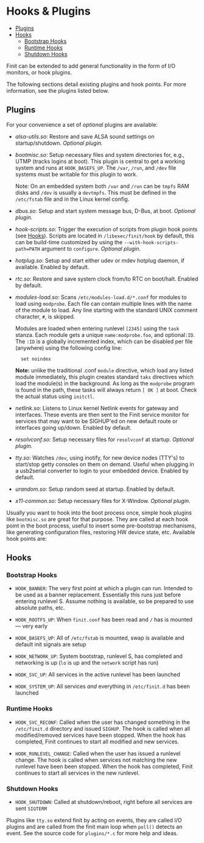 Hooks & Plugins
===============

* [Plugins](#plugins)
* [Hooks](#hooks)
  * [Bootstrap Hooks](#bootstrap-hooks)
  * [Runtime Hooks](#runtime-hooks)
  * [Shutdown Hooks](#shutdown-hooks)

Finit can be extended to add general functionality in the form of I/O
monitors, or hook plugins.

The following sections detail existing plugins and hook points.  For
more information, see the plugins listed below.


Plugins
-------

For your convenience a set of *optional* plugins are available:

* *alsa-utils.so*: Restore and save ALSA sound settings on
  startup/shutdown.  _Optional plugin._

* *bootmisc.so*: Setup necessary files and system directories for, e.g.,
  UTMP (tracks logins at boot).  This plugin is central to get a working
  system and runs at `HOOK_BASEFS_UP`.  The `/var`, `/run`, and `/dev`
  file systems must be writable for this plugin to work.

  Note: On an embedded system both `/var` and `/run` can be `tmpfs` RAM
  disks and `/dev` is usually a `devtmpfs`.  This must be defined in the
  `/etc/fstab` file and in the Linux kernel config.

* *dbus.so*: Setup and start system message bus, D-Bus, at boot.
  _Optional plugin._

* *hook-scripts.so*: Trigger the execution of scripts from plugin hook
  points (see [Hooks](#hooks)).  Scripts are located in
  `/libexec/finit/hook` by default, this can be build-time customized
  by using the `--with-hook-scripts-path=PATH` argument to
  `configure`.  _Optional plugin._

* *hotplug.so*: Setup and start either udev or mdev hotplug daemon, if
  available.  Enabled by default.

* *rtc.so*: Restore and save system clock from/to RTC on boot/halt.
  Enabled by default.

* *modules-load.so*: Scans `/etc/modules-load.d/*.conf` for modules to
  load using `modprobe`.  Each file can contain multiple lines with the
  name of the module to load.  Any line starting with the standard UNIX
  comment character, `#`, is skipped.
  
  Modules are loaded when entering runlevel `[2345]` using the `task`
  stanza.  Each module gets a unique `name:modprobe.foo`, and
  optional`:ID`.  The `:ID` is a globally incremented index, which can
  be disabled per file (anywhere) using the following config line:

        set noindex

  **Note:** unlike the traditional .conf `module` directive, which load
  any listed module immediately, this plugin creates standard `taks`
  directives which load the module(s) in the background.  As long as
  the `modprobe` program is found in the path, these tasks will always
  return `[ OK ]` at boot.  Check the actual status using `initctl`.

* *netlink.so*: Listens to Linux kernel Netlink events for gateway and
  interfaces.  These events are then sent to the Finit service monitor
  for services that may want to be SIGHUP'ed on new default route or
  interfaces going up/down.  Enabled by default.

* *resolvconf.so*: Setup necessary files for `resolvconf` at startup.
  _Optional plugin._

* *tty.so*: Watches `/dev`, using inotify, for new device nodes (TTY's)
  to start/stop getty consoles on them on demand.  Useful when plugging
  in a usb2serial converter to login to your embedded device.  Enabled
  by default.

* *urandom.so*: Setup random seed at startup.  Enabled by default.

* *x11-common.so*: Setup necessary files for X-Window.  _Optional plugin._

Usually you want to hook into the boot process once, simple hook plugins
like `bootmisc.so` are great for that purpose.  They are called at each
hook point in the boot process, useful to insert some pre-bootstrap
mechanisms, like generating configuration files, restoring HW device
state, etc.  Available hook points are:


Hooks
-----

### Bootstrap Hooks

* `HOOK_BANNER`: The very first point at which a plugin can run.
  Intended to be used as a banner replacement.  Essentially this runs
  just before entering runlevel S.  Assume nothing is available, so
  be prepared to use absolute paths, etc.

* `HOOK_ROOTFS_UP`: When `finit.conf` has been read and `/` has is
  mounted — very early

* `HOOK_BASEFS_UP`: All of `/etc/fstab` is mounted, swap is available
  and default init signals are setup

* `HOOK_NETWORK_UP`: System bootstrap, runlevel S, has completed and
  networking is up (`lo` is up and the `network` script has run)

* `HOOK_SVC_UP`: All services in the active runlevel has been launched

* `HOOK_SYSTEM_UP`: All services *and* everything in `/etc/finit.d`
  has been launched

### Runtime Hooks

* `HOOK_SVC_RECONF`: Called when the user has changed something in the
  `/etc/finit.d` directory and issued `SIGHUP`.  The hook is called when
  all modified/removed services have been stopped.  When the hook has
  completed, Finit continues to start all modified and new services.

* `HOOK_RUNLEVEL_CHANGE`: Called when the user has issued a runlevel
  change.  The hook is called when services not matching the new
  runlevel have been been stopped.  When the hook has completed, Finit
  continues to start all services in the new runlevel.

### Shutdown Hooks

* `HOOK_SHUTDOWN`: Called at shutdown/reboot, right before all
  services are sent `SIGTERM`

Plugins like `tty.so` extend finit by acting on events, they are called
I/O plugins and are called from the finit main loop when `poll()`
detects an event.  See the source code for `plugins/*.c` for more help
and ideas.

